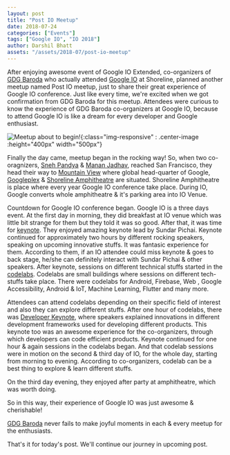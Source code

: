 ```yaml
---
layout: post
title: "Post IO Meetup"
date: 2018-07-24
categories: ["Events"]
tags: ["Google IO", "IO 2018"]
author: Darshil Bhatt
assets: "/assets/2018-07/post-io-meetup"
---
```


After enjoying awesome event of Google IO Extended, co-organizers of [GDG Baroda](https://gdgbaroda.com/) who actually attended [Google IO](https://events.google.com/io/) at Shoreline, planned another meetup named Post IO meetup, just to share their great experience of Google IO conference. Just like every time, we're excited when we got confirmation from GDG Baroda for this meetup. Attendees were curious to know the experience of GDG Baroda co-organizers at Google IO, because to attend Google IO is like a dream for every developer and Google enthusiast.

![Meetup about to begin!]({{page.assets}}/post_io.jpg){:class="img-responsive" : .center-image :height="400px" width="500px"}

Finally the day came, meetup began in the rocking way! So, when two co-oragnizers, [Sneh Pandya](https://twitter.com/SnehPandya18) & [Manan Jadhav](https://twitter.com/curosmj), reached San Francisco, they head their way to [Mountain View](https://en.wikipedia.org/wiki/Mountain_View,_California) where global head-quarter of Google, [Googleplex](https://en.wikipedia.org/wiki/Googleplex) & [Shoreline Amphitheatre](https://en.wikipedia.org/wiki/Shoreline_Amphitheatre) are situated. Shoreline Amphitheatre is place where every year Google IO conference take place. During IO, Google converts whole amphitheatre & it's parking area into IO Venue.

 Countdown for Google IO conference began. Google IO is a three days event. At the first day in morning, they did breakfast at IO venue which was little bit strange for them but they told it was so good. After that, it was time for [keynote](https://www.theverge.com/2018/5/8/17320962/google-io-keynote-2018-announcements-news-android-p). They enjoyed amazing keynote lead by Sundar Pichai. Keynote continued for approximately two hours by different rocking speakers, speaking on upcoming innovative stuffs. It was fantasic experience for them. According to them, if an IO attendee could miss keynote & goes to back stage, he/she can definitely interact with Sundar Pichai & other speakers. After keynote, sessions on different technical stuffs started in the [codelabs](https://events.google.com/io/schedule/?section=may-8). Codelabs are small buildings where sessions on different tech-stuffs take place. There were codelabs for Android, Firebase, Web , Google Accessibility, Android & IoT, Machine Learning, Flutter and many more.

 Attendees can attend codelabs depending on their specific field of interest and also they can explore different stuffs. After one hour of codelabs, there was [Developer Keynote](https://events.google.com/io/schedule/?section=may-8), where speakers explained innovations in different development frameworks used for developing different products. This keynote too was an awesome experience for the co-organizers, through which developers can code efficient products. Keynote continued for one hour & again sessions in the codelabs began. And that codelab sessions were in motion on the second & third day of IO, for the whole day, starting from morning to evening. According to co-organizers, codelab can be a best thing to explore & learn different stuffs.

On the third day evening, they enjoyed after party at amphitheatre, which was worth doing.

So in this way, their experience of Google IO was just awesome & cherishable!

[GDG Baroda](https://gdgbaroda.com/) never fails to make joyful moments in each & every meetup for the enthusiasts.

That's it for today's post. We'll continue our journey in upcoming post.
